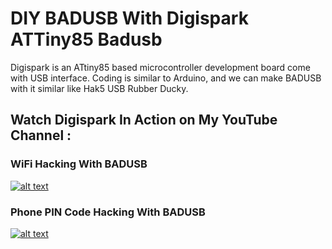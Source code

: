 # DIY BADUSB With Digispark ATTiny85 Badusb
Digispark is an ATtiny85 based microcontroller development board come with USB interface. Coding is similar to Arduino, and we can make BADUSB with it similar like Hak5 USB Rubber Ducky.

## Watch Digispark In Action on My YouTube Channel :
### WiFi Hacking With BADUSB
[![alt text](https://img.youtube.com/vi/cLWqbGjDmPk/maxresdefault.jpg)](https://youtu.be/cLWqbGjDmPk)

### Phone PIN Code Hacking With BADUSB
[![alt text](https://img.youtube.com/vi/Pg1Yz_OMb08/maxresdefault.jpg)](https://youtu.be/Pg1Yz_OMb08)
